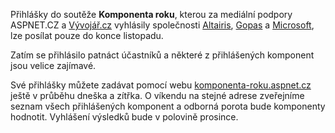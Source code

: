 <!-- dcterms:identifier = aspnetcz#124 -->
<!-- dcterms:title = Komponenta roku: Poslední den k přihlášení -->
<!-- dcterms:abstract = Přihlášky do soutěže Komponenta roku, kterou za mediální podpory webů ASPNET.CZ a Vývojář.cz vyhlásily společnosti Altairis, Gopas a Microsoft, lze posílat pouze do konce listopadu! -->
<!-- np9:categoryId = 6 -->
<!-- x4w:category = Akce a události -->
<!-- np9:authorId = 1 -->
<!-- np9:authorEmail = michal.valasek@altairis.cz -->
<!-- dcterms:creator = Michal Altair Valášek -->
<!-- dcterms:created = 2006-11-29T15:50:01.513+01:00 -->
<!-- dcterms:dateAccepted = 2006-11-29T15:50:01.513+01:00 -->

Přihlášky do soutěže **Komponenta roku**, kterou za mediální podpory ASPNET.CZ a [Vývojář.cz](http://www.vyvojar.cz/) vyhlásily společnosti [Altairis](http://www.altairis.cz/), [Gopas](http://www.gopas.cz/) a [Microsoft](http://www.microsoft.cz/), lze posílat pouze do konce listopadu.

Zatím se přihlásilo patnáct účastníků a některé z přihlášených komponent jsou velice zajímavé.

Své přihlášky můžete zadávat pomocí webu [komponenta-roku.aspnet.cz](http://komponenta-roku.aspnet.cz/) ještě v průběhu dneška a zítřka. O víkendu na stejné adrese zveřejníme seznam všech přihlášených komponent a odborná porota bude komponenty hodnotit. Vyhlášení výsledků bude v polovině prosince.